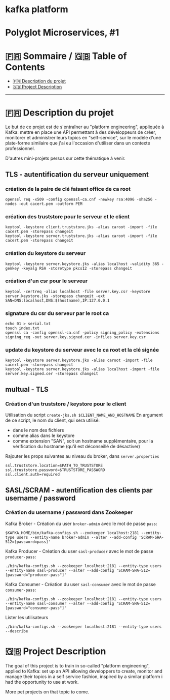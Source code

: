# kafka platform

# Polyglot Microservices, #1

:fr: Sommaire / :gb: Table of Contents
=================

<!--ts-->

- [:fr: Description du projet](#fr-description-du-projet)
- [:gb: Project Description](#gb-project-description)

---

# :fr: Description du projet

Le but de ce projet est de s'entraîner au "platform engineering", appliquée à Kafka: mettre en place une API permettant 
à des développeurs de créer, monitorer et administrer leurs topics en "self-service", sur le modèle d'une plate-forme 
similaire que j'ai eu l'occasion d'utiliser dans un contexte professionnel.

D'autres mini-projets persos sur cette thématique à venir.

## TLS - autentification du serveur uniquement

### création de la paire de clé faisant office de ca root
```shell
openssl req -x509 -config openssl-ca.cnf -newkey rsa:4096 -sha256 -nodes -out cacert.pem -outform PEM
```

### création des truststore pour le serveur et le client
```shell
keytool -keystore client.truststore.jks -alias caroot -import -file cacert.pem -storepass changeit
keytool -keystore server.truststore.jks -alias caroot -import -file cacert.pem -storepass changeit
```

### création du keystore du serveur
```shell
keytool -keystore server.keystore.jks -alias localhost -validity 365 -genkey -keyalg RSA -storetype pkcs12 -storepass changeit
```

### création d'un csr pour le serveur
```shell
keytool -certreq -alias localhost -file server.key.csr -keystore server.keystore.jks -storepass changeit -ext SAN=DNS:localhost,DNS:$(hostname),IP:127.0.0.1
```

### signature du csr du serveur par le root ca
```shell
echo 01 > serial.txt
touch index.txt
openssl ca -config openssl-ca.cnf -policy signing_policy -extensions signing_req -out server.key.signed.cer -infiles server.key.csr
```

### update du keystore du serveur avec le ca root et la clé signée
```shell
keytool -keystore server.keystore.jks -alias caroot -import -file cacert.pem -storepass changeit
keytool -keystore server.keystore.jks -alias localhost -import -file server.key.signed.cer -storepass changeit
```

## multual - TLS

### Création d'un truststore / keystore pour le client
Utilisation du script `create-jks.sh $CLIENT_NAME_AND_HOSTNAME`
En argument de ce script, le nom du client, qui sera utilisé: 

- dans le nom des fichiers
- comme alias dans le keystore
- comme extension "SAN", soit un hostname supplémentaire, pour la vérification du hostname (qu'il est déconseillé de désactiver)

Rajouter les props suivantes au niveau du broker, dans `server.properties`

```properties
ssl.truststore.location=$PATH_TO_TRUSTSTORE
ssl.truststore.password=$TRUSTSTORE_PASSWORD
ssl.client.auth=required
```

## SASL/SCRAM - autentification des clients par username / password

### Création du username / password dans Zookeeper

Kafka Broker - Création du user `broker-admin` avec le mot de passe `pass`:

```shell
$KAFKA_HOME/bin/kafka-configs.sh --zookeeper localhost:2181 --entity-type users --entity-name broker-admin --alter --add-config 'SCRAM-SHA-512=[password=pass]'
```

Kafka Producer - Création du user `sasl-producer` avec le mot de passe `producer-pass`:

```shell
./bin/kafka-configs.sh --zookeeper localhost:2181 --entity-type users --entity-name sasl-producer --alter --add-config 'SCRAM-SHA-512=[password="producer-pass"]'
```

Kafka Consumer - Création du user `sasl-consumer` avec le mot de passe `consumer-pass`:

```shell
./bin/kafka-configs.sh --zookeeper localhost:2181 --entity-type users --entity-name sasl-consumer --alter --add-config 'SCRAM-SHA-512=[password="consumer-pass"]'
```

Lister les utilisateurs

```shell
./bin/kafka-configs.sh --zookeeper localhost:2181 --entity-type users --describe
```

# :gb: Project Description

The goal of this project is to train in so-called "platform engineering", applied to Kafka: set up an API allowing 
developpers to create, monitor and manage their topics in a self service fashion, inspired by a similar platform i 
had the opportunity to use at work.

More pet projects on that topic to come.
